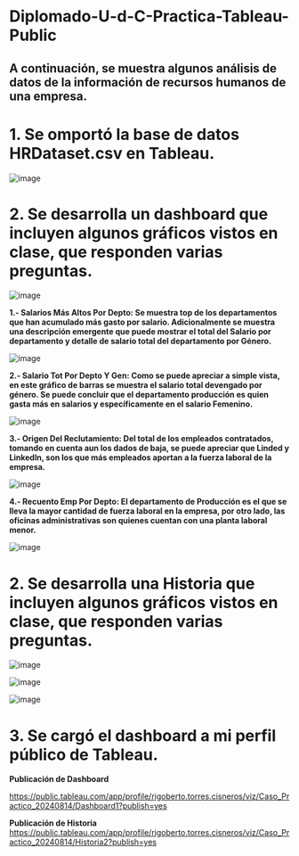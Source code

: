 # Diplomado-U-d-C-Practica-Tableau-Public

## A continuación, se muestra algunos análisis de datos de la información de recursos humanos de una empresa.

# 1. Se omportó la base de datos HRDataset.csv en Tableau.

![image](https://github.com/user-attachments/assets/c6929f52-29e9-4c3c-be2b-046330bc877a)

# 2. Se desarrolla un dashboard que incluyen algunos gráficos vistos en clase, que responden varias preguntas.

![image](https://github.com/user-attachments/assets/ab14cc43-fcb8-484e-8469-771cc90bb2ef)

**1.- Salarios Más Altos Por Depto: Se muestra top de los departamentos que han acumulado más gasto por salario. Adicionalmente se muestra una descripción emergente que puede mostrar el total del Salario por departamento y detalle de salario total del departamento por Género.**

![image](https://github.com/user-attachments/assets/fc53b408-abcc-4826-bbb4-29083d5ecc36)

**2.- Salario Tot Por Depto Y Gen: Como se puede apreciar a simple vista, en este gráfico de barras se muestra el salario total devengado por género. Se puede concluir que el departamento producción es quien gasta más en salarios y específicamente en el salario Femenino.**

![image](https://github.com/user-attachments/assets/cb4cb8eb-957c-4c2b-bd90-735cf524d736)

**3.- Origen Del Reclutamiento: Del total de los empleados contratados, tomando en cuenta aun los dados de baja, se puede apreciar que Linded y LinkedIn, son los que más empleados aportan a la fuerza laboral de la empresa.**

![image](https://github.com/user-attachments/assets/e07d2c4c-f3b5-401a-8713-0f8d56170fff)

**4.- Recuento Emp Por Depto: El departamento de Producción es el que se lleva la mayor cantidad de fuerza laboral en la empresa, por otro lado, las oficinas administrativas son quienes cuentan con una planta laboral menor.**

![image](https://github.com/user-attachments/assets/a9a67203-095c-4730-a5c0-4d1e82068d2b)

# 2. Se desarrolla una Historia que incluyen algunos gráficos vistos en clase, que responden varias preguntas.

![image](https://github.com/user-attachments/assets/4e2026bc-95e4-4b35-8792-47431ef63cc7)

![image](https://github.com/user-attachments/assets/64076172-cd69-433a-961c-0bc465103e52)

![image](https://github.com/user-attachments/assets/cb2a92de-d7bb-4cdb-91e7-b511cf087a09)

# 3. Se cargó el dashboard a mi perfil público de Tableau.

**Publicación de Dashboard**

https://public.tableau.com/app/profile/rigoberto.torres.cisneros/viz/Caso_Practico_20240814/Dashboard1?publish=yes

**Publicación de Historia**
https://public.tableau.com/app/profile/rigoberto.torres.cisneros/viz/Caso_Practico_20240814/Historia2?publish=yes

